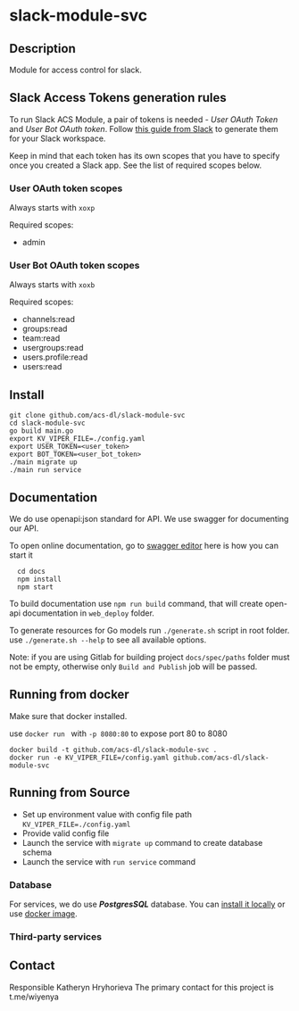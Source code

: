 # slack-module-svc

## Description

Module for access control for slack.

## Slack Access Tokens generation rules

To run Slack ACS Module, a pair of tokens is needed - *User OAuth Token* and *User Bot OAuth token*. Follow [this guide from Slack](https://api.slack.com/tutorials/tracks/getting-a-token) to generate them for your Slack workspace.

Keep in mind that each token has its own scopes that you have to specify once you created a Slack app. See the list of required scopes below.

### User OAuth token scopes

Always starts with `xoxp`

Required scopes: 
- admin

### User Bot OAuth token scopes

Always starts with `xoxb`

Required scopes: 
- channels:read
- groups:read
- team:read
- usergroups:read
- users.profile:read
- users:read

## Install

  ```
  git clone github.com/acs-dl/slack-module-svc
  cd slack-module-svc
  go build main.go
  export KV_VIPER_FILE=./config.yaml
  export USER_TOKEN=<user_token>
  export BOT_TOKEN=<user_bot_token>
  ./main migrate up
  ./main run service
  ```

## Documentation

We do use openapi:json standard for API. We use swagger for documenting our API.

To open online documentation, go to [swagger editor](http://localhost:8080/swagger-editor/) here is how you can start it
```
  cd docs
  npm install
  npm start
```
To build documentation use `npm run build` command,
that will create open-api documentation in `web_deploy` folder.

To generate resources for Go models run `./generate.sh` script in root folder.
use `./generate.sh --help` to see all available options.

Note: if you are using Gitlab for building project `docs/spec/paths` folder must not be
empty, otherwise only `Build and Publish` job will be passed.  

## Running from docker 
  
Make sure that docker installed.

use `docker run ` with `-p 8080:80` to expose port 80 to 8080

  ```
  docker build -t github.com/acs-dl/slack-module-svc .
  docker run -e KV_VIPER_FILE=/config.yaml github.com/acs-dl/slack-module-svc
  ```

## Running from Source

* Set up environment value with config file path `KV_VIPER_FILE=./config.yaml`
* Provide valid config file
* Launch the service with `migrate up` command to create database schema
* Launch the service with `run service` command


### Database
For services, we do use ***PostgresSQL*** database. 
You can [install it locally](https://www.postgresql.org/download/) or use [docker image](https://hub.docker.com/_/postgres/).


### Third-party services


## Contact

Responsible Katheryn Hryhorieva
The primary contact for this project is  t.me/wiyenya
